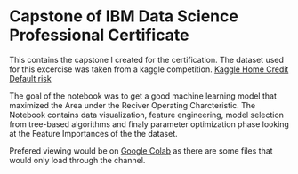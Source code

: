 # Capstone of IBM Data Science Professional Certificate
This contains the capstone I created for the certification. The dataset used for this excercise was taken from a kaggle competition. [Kaggle Home Credit Default risk](https://www.kaggle.com/c/home-credit-default-risk)

The goal of the notebook was to get a good machine learning model that maximized the Area under the Reciver Operating Charcteristic. 
The Notebook contains data visualization, feature engineering, model selection from tree-based algorithms and finaly parameter optimization phase looking at the Feature Importances of the the dataset. 

Prefered viewing would be on [Google Colab](https://www.kaggle.com/c/home-credit-default-risk) as there are some files that would only load through the channel. 
